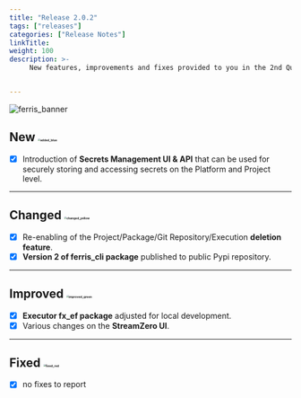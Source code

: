 ```yaml
---
title: "Release 2.0.2"
tags: ["releases"] 
categories: ["Release Notes"]
linkTitle:
weight: 100
description: >-
     New features, improvements and fixes provided to you in the 2nd Quarter of the year 2022.


---
```


![ferris_banner](/images/ferris_banner.png)



## New <img src="/images/added_blue.png" alt="added_blue" style="zoom:25%;" />

- [x] Introduction of **Secrets Management UI & API** that can be used for securely storing and accessing secrets on the Platform and Project level.

---

## Changed <img src="/images/changed_yellow.png" alt="changed_yellow" style="zoom:25%;" />

- [x] Re-enabling of the Project/Package/Git Repository/Execution **deletion feature**. 
- [x] **Version 2 of ferris_cli package** published to public Pypi repository.

---

## Improved <img src="/images/improved_green.png" alt="improved_green" style="zoom:25%;" />

- [x] **Executor fx_ef package** adjusted for local development.
- [x] Various changes on the **StreamZero UI**.

---

## Fixed <img src="/images/fixed_red.png" alt="fixed_red" style="zoom:25%;" />

- [x] no fixes to report
